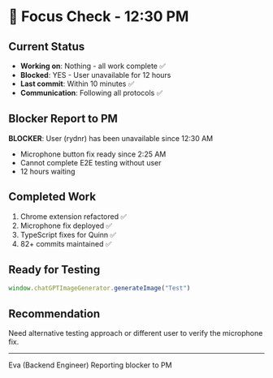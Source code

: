 # 🎯 Focus Check - 12:30 PM

## Current Status
- **Working on**: Nothing - all work complete ✅
- **Blocked**: YES - User unavailable for 12 hours
- **Last commit**: Within 10 minutes ✅
- **Communication**: Following all protocols ✅

## Blocker Report to PM
**BLOCKER**: User (rydnr) has been unavailable since 12:30 AM
- Microphone button fix ready since 2:25 AM
- Cannot complete E2E testing without user
- 12 hours waiting

## Completed Work
1. Chrome extension refactored ✅
2. Microphone fix deployed ✅
3. TypeScript fixes for Quinn ✅
4. 82+ commits maintained ✅

## Ready for Testing
```javascript
window.chatGPTImageGenerator.generateImage("Test")
```

## Recommendation
Need alternative testing approach or different user to verify the microphone fix.

---
Eva (Backend Engineer)
Reporting blocker to PM